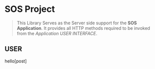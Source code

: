 # SOS Project
>This Library Serves as the Server side support 
>for the **SOS Application**. It provides all HTTP 
>methods required to be invoked from the *Application USER INTERFACE*.

## USER
hello[post]


